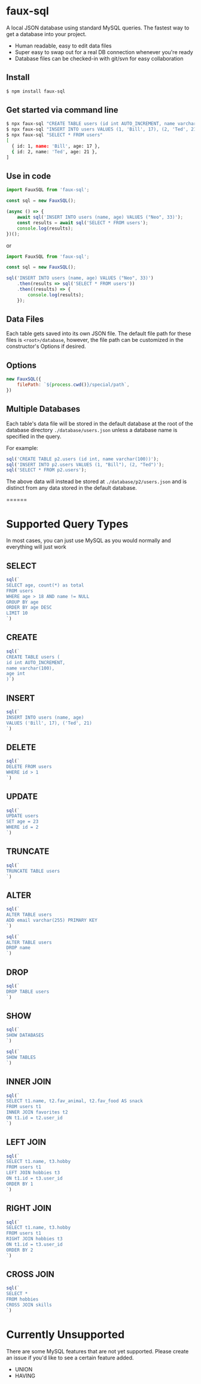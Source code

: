 # faux-sql
A local JSON database using standard MySQL queries. The fastest way to get a database into your project.

- Human readable, easy to edit data files
- Super easy to swap out for a real DB connection whenever you're ready
- Database files can be checked-in with git/svn for easy collaboration

## Install
```sh
$ npm install faux-sql
```

## Get started via command line
```sh
$ npx faux-sql "CREATE TABLE users (id int AUTO_INCREMENT, name varchar(100), age int)"
$ npx faux-sql "INSERT INTO users VALUES (1, 'Bill', 17), (2, 'Ted', 21)"
$ npx faux-sql "SELECT * FROM users"
[
  { id: 1, name: 'Bill', age: 17 },
  { id: 2, name: 'Ted', age: 21 },
]
```

## Use in code
```js
import FauxSQL from 'faux-sql';

const sql = new FauxSQL();

(async () => {
    await sql('INSERT INTO users (name, age) VALUES ("Neo", 33)');
    const results = await sql('SELECT * FROM users');
    console.log(results);
})();
```
or
```js
import FauxSQL from 'faux-sql';

const sql = new FauxSQL();

sql('INSERT INTO users (name, age) VALUES ("Neo", 33)')
    .then(results => sql('SELECT * FROM users'))
    .then((results) => {
        console.log(results);
    });
```

## Data Files
Each table gets saved into its own JSON file. The default file path for these files is `<root>/database`, however, the file path can be customized in the constructor's Options if desired.

## Options
```js
new FauxSQL({
    filePath: `${process.cwd()}/special/path`,
})
```

## Multiple Databases
Each table's data file will be stored in the default database at the root of the database directory `./database/users.json` unless a database name is specified in the query.

For example:

```js
sql('CREATE TABLE p2.users (id int, name varchar(100))');
sql('INSERT INTO p2.users VALUES (1, "Bill"), (2, "Ted")');
sql('SELECT * FROM p2.users');
```
The above data will instead be stored at `./database/p2/users.json` and is distinct from any data stored in the default database.


======

# Supported Query Types
In most cases, you can just use MySQL as you would normally and everything will just work

## SELECT
```js
sql(`
SELECT age, count(*) as total
FROM users
WHERE age > 18 AND name != NULL
GROUP BY age
ORDER BY age DESC
LIMIT 10
`)
```

## CREATE
```js
sql(`
CREATE TABLE users (
id int AUTO_INCREMENT,
name varchar(100),
age int
)`)
```

## INSERT
```js
sql(`
INSERT INTO users (name, age)
VALUES ('Bill', 17), ('Ted', 21)
`)
```

## DELETE
```js
sql(`
DELETE FROM users
WHERE id > 1
`)
```

## UPDATE
```js
sql(`
UPDATE users
SET age = 23
WHERE id = 2
`)
```

## TRUNCATE
```js
sql(`
TRUNCATE TABLE users
`)
```

## ALTER
```js
sql(`
ALTER TABLE users
ADD email varchar(255) PRIMARY KEY
`)

sql(`
ALTER TABLE users
DROP name
`)
```

## DROP
```js
sql(`
DROP TABLE users
`)
```

## SHOW
```js
sql(`
SHOW DATABASES
`)

sql(`
SHOW TABLES
`)
```

## INNER JOIN
```js
sql(`
SELECT t1.name, t2.fav_animal, t2.fav_food AS snack
FROM users t1
INNER JOIN favorites t2
ON t1.id = t2.user_id
`)
```

## LEFT JOIN
```js
sql(`
SELECT t1.name, t3.hobby
FROM users t1
LEFT JOIN hobbies t3
ON t1.id = t3.user_id
ORDER BY 1
`)
```

## RIGHT JOIN
```js
sql(`
SELECT t1.name, t3.hobby
FROM users t1
RIGHT JOIN hobbies t3
ON t1.id = t3.user_id
ORDER BY 2
`)
```

## CROSS JOIN
```js
sql(`
SELECT *
FROM hobbies
CROSS JOIN skills
`)
```

# Currently Unsupported
There are some MySQL features that are not yet supported. Please create an issue if you'd like to see a certain feature added.

- UNION
- HAVING
